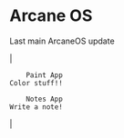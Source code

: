 # Arcane OS #

Last main ArcaneOS update

|

        Paint App
    Color stuff!!

        Notes App
    Write a note! 

|
